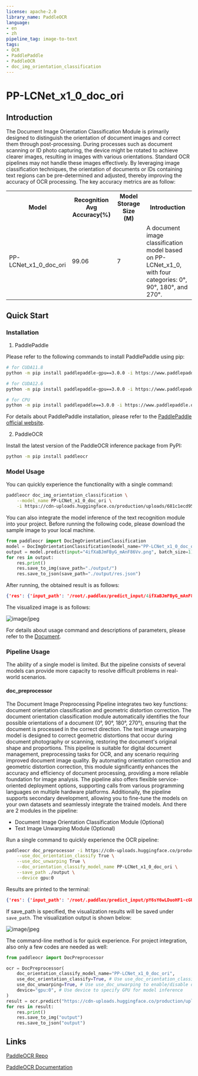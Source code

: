 ```yaml
---
license: apache-2.0
library_name: PaddleOCR
language:
- en
- zh
pipeline_tag: image-to-text
tags:
- OCR
- PaddlePaddle
- PaddleOCR
- doc_img_orientation_classification
---
```


# PP-LCNet_x1_0_doc_ori

## Introduction

The Document Image Orientation Classification Module is primarily designed to distinguish the orientation of document images and correct them through post-processing. During processes such as document scanning or ID photo capturing, the device might be rotated to achieve clearer images, resulting in images with various orientations. Standard OCR pipelines may not handle these images effectively. By leveraging image classification techniques, the orientation of documents or IDs containing text regions can be pre-determined and adjusted, thereby improving the accuracy of OCR processing. The key accuracy metrics are as follow:

<table>
<tr>
<th>Model</th>
<th>Recognition Avg Accuracy(%)</th>
<th>Model Storage Size (M)</th>
<th>Introduction</th>
</tr>
<tr>
<td>PP-LCNet_x1_0_doc_ori</td>
<td>99.06</td>
<td>7</td>
<td>A document image classification model based on PP-LCNet_x1_0, with four categories: 0°, 90°, 180°, and 270°.</td>
</tr>
</table>

## Quick Start

### Installation

1. PaddlePaddle

Please refer to the following commands to install PaddlePaddle using pip:

```bash
# for CUDA11.8
python -m pip install paddlepaddle-gpu==3.0.0 -i https://www.paddlepaddle.org.cn/packages/stable/cu118/

# for CUDA12.6
python -m pip install paddlepaddle-gpu==3.0.0 -i https://www.paddlepaddle.org.cn/packages/stable/cu126/

# for CPU
python -m pip install paddlepaddle==3.0.0 -i https://www.paddlepaddle.org.cn/packages/stable/cpu/
```

For details about PaddlePaddle installation, please refer to the [PaddlePaddle official website](https://www.paddlepaddle.org.cn/en/install/quick).

2. PaddleOCR

Install the latest version of the PaddleOCR inference package from PyPI:

```bash
python -m pip install paddleocr
```

### Model Usage

You can quickly experience the functionality with a single command:

```bash
paddleocr doc_img_orientation_classification \
    --model_name PP-LCNet_x1_0_doc_ori \
    -i https://cdn-uploads.huggingface.co/production/uploads/681c1ecd9539bdde5ae1733c/4ifXaBJmFByG_mAnF86Vv.png
```

You can also integrate the model inference of the text recognition module into your project. Before running the following code, please download the sample image to your local machine.

```python
from paddleocr import DocImgOrientationClassification
model = DocImgOrientationClassification(model_name="PP-LCNet_x1_0_doc_ori")
output = model.predict(input="4ifXaBJmFByG_mAnF86Vv.png", batch_size=1)
for res in output:
    res.print()
    res.save_to_img(save_path="./output/")
    res.save_to_json(save_path="./output/res.json")
```

After running, the obtained result is as follows:

```json
{'res': {'input_path': '/root/.paddlex/predict_input/4ifXaBJmFByG_mAnF86Vv.png', 'page_index': None, 'class_ids': array([2], dtype=int32), 'scores': array([0.90971], dtype=float32), 'label_names': ['180']}}
```

The visualized image is as follows:

![image/jpeg](https://cdn-uploads.huggingface.co/production/uploads/681c1ecd9539bdde5ae1733c/DU_k30fxijLXFdXl179-0.png)

For details about usage command and descriptions of parameters, please refer to the [Document](https://paddlepaddle.github.io/PaddleOCR/latest/en/version3.x/module_usage/text_recognition.html#iii-quick-start).

### Pipeline Usage

The ability of a single model is limited. But the pipeline consists of several models can provide more capacity to resolve difficult problems in real-world scenarios.

#### doc_preprocessor

The Document Image Preprocessing Pipeline integrates two key functions: document orientation classification and geometric distortion correction. The document orientation classification module automatically identifies the four possible orientations of a document (0°, 90°, 180°, 270°), ensuring that the document is processed in the correct direction. The text image unwarping model is designed to correct geometric distortions that occur during document photography or scanning, restoring the document's original shape and proportions. This pipeline is suitable for digital document management, preprocessing tasks for OCR, and any scenario requiring improved document image quality. By automating orientation correction and geometric distortion correction, this module significantly enhances the accuracy and efficiency of document processing, providing a more reliable foundation for image analysis. The pipeline also offers flexible service-oriented deployment options, supporting calls from various programming languages on multiple hardware platforms. Additionally, the pipeline supports secondary development, allowing you to fine-tune the models on your own datasets and seamlessly integrate the trained models. And there are 2 modules in the pipeline: 
* Document Image Orientation Classification Module (Optional)
* Text Image Unwarping Module (Optional)

Run a single command to quickly experience the OCR pipeline:

```bash
paddleocr doc_preprocessor -i https://cdn-uploads.huggingface.co/production/uploads/681c1ecd9539bdde5ae1733c/pY6sY6wLDuoHF1-cGUvDr.png \
    --use_doc_orientation_classify True \
    --use_doc_unwarping True \
    --doc_orientation_classify_model_name PP-LCNet_x1_0_doc_ori \
    --save_path ./output \
    --device gpu:0 
```

Results are printed to the terminal:

```json
{'res': {'input_path': '/root/.paddlex/predict_input/pY6sY6wLDuoHF1-cGUvDr.png', 'page_index': None, 'model_settings': {'use_doc_orientation_classify': True, 'use_doc_unwarping': True}, 'angle': 180}}
```

If save_path is specified, the visualization results will be saved under `save_path`. The visualization output is shown below:

![image/jpeg](https://cdn-uploads.huggingface.co/production/uploads/681c1ecd9539bdde5ae1733c/HM8xQKtyBHx-CNVGk2ZJd.png)

The command-line method is for quick experience. For project integration, also only a few codes are needed as well:

```python
from paddleocr import DocPreprocessor  

ocr = DocPreprocessor(
    doc_orientation_classify_model_name="PP-LCNet_x1_0_doc_ori",
    use_doc_orientation_classify=True, # Use use_doc_orientation_classify to enable/disable document orientation classification model
    use_doc_unwarping=True, # Use use_doc_unwarping to enable/disable document unwarping module
    device="gpu:0", # Use device to specify GPU for model inference
)
result = ocr.predict("https://cdn-uploads.huggingface.co/production/uploads/681c1ecd9539bdde5ae1733c/pY6sY6wLDuoHF1-cGUvDr.png")  
for res in result:  
    res.print()  
    res.save_to_img("output")  
    res.save_to_json("output")
```

## Links

[PaddleOCR Repo](https://github.com/paddlepaddle/paddleocr)

[PaddleOCR Documentation](https://paddlepaddle.github.io/PaddleOCR/latest/en/index.html)
